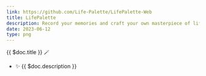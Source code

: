 ```yaml
---
link: https://github.com/Life-Palette/LifePalette-Web
title: LifePalette
description: Record your memories and craft your own masterpiece of life
date: 2023-06-12
type: png
---
```


{{ $doc.title }} 🪄

- ✨ {{ $doc.description }}
